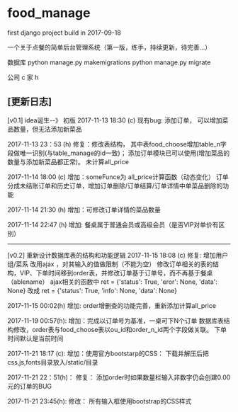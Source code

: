 # food_manage
first django project build in 2017-09-18

一个关于点餐的简单后台管理系统（第一版，练手，持续更新，待完善...）

数据库
python manage.py makemigrations
python manage.py migrate

公司 c
家   h

[更新日志]
------------------------------------------
[v0.1]
idea诞生--》 初版
2017-11-13 18:30 (c)
现有bug: 添加订单， 可以增加菜品数量，但无法添加新菜品

2017-11-13 23：53 (h)
修复：修改表结构， 其中表food_choose增加table_n字段做唯一识别(与table_manage的id一致)；
     添加订单模块已可以使用(增加菜品的数量与添加新菜品都正常)。 未计算all_price

2017-11-14 18:00 (c)
增加：someFunce为 all_price计算函数（动态变化）
     订单分成未结账订单和历史订单，增加订单删除/订单结算/订单详情中单菜品删除的功能

2017-11-14 21:30 (h)
增加：可修改订单详情的菜品数量

2017-11-14 22:47 (h)
增加: 餐桌属于普通会员或高级会员（是否VIP对单价有区别）

----------------------------------------
[v0.2]
重新设计数据库表的结构和功能逻辑
2017-11-15 18:08 (c)
修复: 增加用户组/菜系 改用ajax ，对其输入的值做限制（不能为空）
      修改订单相关的表的结构，VIP、下单时间移到order表，并修改订单基于订单号，而不再基于餐桌（ablename）
      ajax相关的函数中 ret = {'status': True, 'eror': None, 'data': None} 改成 ret = {'status': True, 'info': None, 'data': None}

2017-11-15 00:02(h)
增加: order增删查的功能完善，重新添加计算all_price

2017-11-19 00:57(h):
增加：完成以订单号为基准，一桌可下N个订单
    数据库表结构修改，order表与food_choose表以ou_id和order_n_id两个字段做关联。 下单时间默认是当前时间


2017-11-21 18:17 (c):
增加：使用官方bootstarp的CSS： 下载并解压后把css,js,fonts目录放入/static/目录


2017-11-21 22：51(h)：
修复： 添加order时如果数量栏输入非数字仍会创建0.00元的订单的BUG

2017-11-21 23:45(h):
修改： 所有输入框使用bootstrap的CSS样式
    
